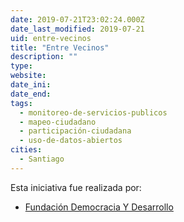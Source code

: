 ```yaml
---
date: 2019-07-21T23:02:24.000Z
date_last_modified: 2019-07-21
uid: entre-vecinos
title: "Entre Vecinos"
description: ""
type: 
website: 
date_ini: 
date_end: 
tags:
  - monitoreo-de-servicios-publicos
  - mapeo-ciudadano
  - participación-ciudadana
  - uso-de-datos-abiertos
cities: 
  - Santiago
---
```


Esta iniciativa fue realizada por:

- [Fundación Democracia Y Desarrollo](/i/fundacion-democracia-y-desarrollo.html)
